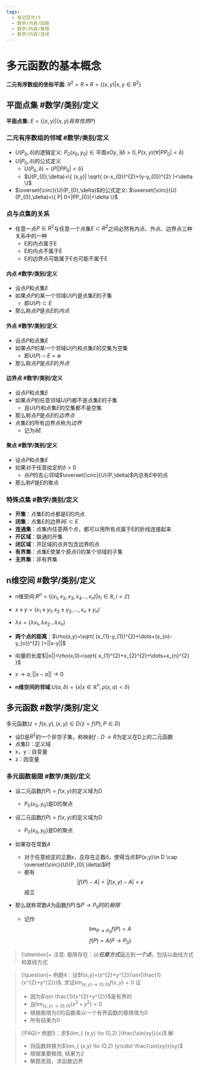```yaml
---
tags:
  - 笔记层次/3
  - 数学/内容/函数
  - 数学/内容/极限
  - 数学/内容/连续
---
```


# 多元函数的基本概念

**二元有序数组的坐标平面**: $R^{2}=R\times R=\{ (x,y)|x,y \in R^{2} \}$

## 平面点集 #数学/类别/定义 


**平面点集**: $E=\{ (x,y)|(x,y)具有性质P\}$

### 二元有序数组的邻域 #数学/类别/定义 

- $U(P_{0},\delta)$的逻辑定义: $P_{0}(x_{0},y_{0})\in \text{平面}xOy,\exists\delta>0,P(x,y)(\forall |PP_{0}|<\delta)$
- $U(P_{0},\delta)$的公式定义
	- $U(P_{0},\delta)=\{ P| |PP_{0}|<\delta \}$
	- $U(P_{0},\delta)=\{ (x,y)| \sqrt{ (x-x_{0})^{2}+(y-y_{0})^{2} }<\delta \}$
- $\overset{\circ}{U}(P_{0},\delta)$的公式定义:  $\overset{\circ}{U}(P_{0},\delta)=\{ P| 0<|PP_{0}|<\delta \}$

### 点与点集的关系

- 任意一点$P \in R^{2}$与任意一个点集$E \subset R^{2}$之间必然有内点、外点、边界点三种关系中的一种
	- E的内点属于E
	- E的内点不属于E
	- E的边界点可能属于E也可能不属于E

#### 内点 #数学/类别/定义 

- 设点$P$和点集$E$
- 如果点$P$的某一个邻域$U(P)$是点集$E$的子集
	- 即$U(P) \subset E$
- 那么称点$P$是点$E$的*内点*

#### 外点 #数学/类别/定义 

- 设点$P$和点集$E$
- 如果点$P$的某一个邻域$U(P)$和点集$E$的交集为空集
	- 即$U(P) \cap E=\emptyset$
- 那么称点$P$是点$E$的*外点*

#### 边界点 #数学/类别/定义 


- 设点$P$和点集$E$
- 如果点$P$的任意邻域$U(P)$都不是点集$E$的子集
	- 且$U(P)$和点集$E$的交集都不是空集
- 那么称点$P$是点$E$的*边界点*
- 点集$E$的所有边界点称为*边界*
	- 记为$\partial E$

#### 聚点 #数学/类别/定义 

- 设点$P$和点集$E$
- 如果对于任意给定的$\delta>0$
	- 点$P$的去心邻域$\overset{\circ}{U}(P,\delta)$内总有$E$中的点
- 那么称$P$是$E$的聚点

### 特殊点集 #数学/类别/定义 

- **开集**：点集E的点都是E的内点
- **闭集**：点集E的边界$\partial E\subset E$
- **连通集**：点集内任意两个点，都可以用所有点属于E的折线连接起来
- **开区域**：联通的开集
- **闭区域**：开区域的点并包含边界的点
- **有界集**：点集E使某个原点O的某个邻域的子集
- **无界集**：非有界集

## n维空间 #数学/类别/定义 


- n维空间:$R^{n}=\{ (x_{1},x_{2},x_{3},x_{4}\dots,x_{n})|x_{i}\in \mathbb{R},i=\mathbb{Z} \}$

- $x\pm y=(x_{1}\pm y_{1},x_{2}\pm y_{2},\dots,x_{n}\pm y_{n})$
- $\lambda x=(\lambda x_{1},\lambda x_{2}\dots\lambda x_{n})$
- **两个点的距离**：$\rho(x,y)=\sqrt{ (x_{1}-y_{1})^{2}+\dots+(x_{n}-y_{n})^{2} }=||x-y||$
- 向量的长度$||x||=\rho(x,0)=\sqrt{ x_{1}^{2}+x_{2}^{2}+\dots+x_{n}^{2} }$

- $x\to a,||x-a||\to 0$
- **n维空间的邻域**:$U(a,\delta)=\{ x|x \in\mathbb{R}^{n},\rho(x,a)<\delta \}$

## 多元函数 #数学/类别/定义 


多元函数($z=f(x,y),(x,y)\in D$/$z=f(P),P \in D$)
- 设D是$R^{2}$的一个非空子集，称映射$f:D\to R$为定义在D上的二元函数
- 点集D：定义域
- x，y：自变量
- z：因变量

### 多元函数极限 #数学/类别/定义 

- 设二元函数$f(P)=f(x,y)$的定义域为D
	- $P_{0}(x_{0},y_{0})$是D的聚点

- 设二元函数$f(P)=f(x,y)$的定义域为D
	- $P_{0}(x_{0},y_{0})$是D的聚点
- 如果存在常数$A$
	- 对于任意给定的正数$\epsilon$，总存在正数$\delta$，使得当点$P(x,y)\in D \cap \overset{\circ}{U}(P_{0},\delta)$时
	- 都有$$\lvert{f(P)-A}\rvert=\lvert{f(x,y)-A}\rvert<\epsilon$$成立
- 那么就称常数$A$为函数$f(P)$当$P\to P_{0}$时的*极限*
	- 记作$$\lim_{ P \to P_{0} }f(P)=A$$$$f(P)=A(P\to P_{0})$$


>[!attention]+  注意: 极限存在：以***任意方式***逼近到***一个点***，包括以曲线方式和直线方式

>[!question]+ 例题4：设$f(x,y)=(x^{2}+y^{2})\sin{\frac{1}{x^{2}+y^{2}}}$, 求证$\lim_{ (x,y) \to (0,0) } f(x,y)=0$
> 证
> - 因为$\sin \frac{1}{x^{2}+y^{2}}$是有界的
> - 且$\lim_{ (x,y) \to (0,0) }(x^{2}+y^{2})=0$
> - 根据极限为0的函数乘以一个有界函数的极限值为0
> - 所有结果为0

>[!FAQ]+ 例题5：求$\lim_{ (x,y) \to (0,2) }\frac{\sin(xy)}{x}$
> 解
> - 将函数转换为$\lim_{ (x,y) \to (0,2) }y\cdot \frac{\sin(xy)}{xy}$
> - 根据重要极限, 结果为2
> - 解题思路，求函数边界

